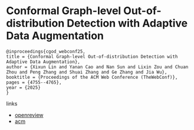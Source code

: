 # Conformal Graph-level Out-of-distribution Detection with Adaptive Data Augmentation

```
@inproceedings{cgod_webconf25,
title = {Conformal Graph-level Out-of-distribution Detection with Adaptive Data Augmentation},
author = {Xixun Lin and Yanan Cao and Nan Sun and Lixin Zou and Chuan Zhou and Peng Zhang and Shuai Zhang and Ge Zhang and Jia Wu},
booktitle = {Proceedings of the ACM Web Conference (TheWebConf)},
pages = {4755--4765},
year = {2025}
}
```

links
- [openreview](https://openreview.net/forum?id=qIareorXas)
- [acm](https://dl.acm.org/doi/10.1145/3696410.3714879)
